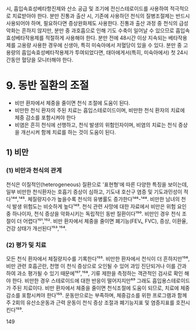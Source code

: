 시, 흡입속효성베타항진제와 산소 공급 및 조기에 전신스테로이드를 사용하여 적극적으로 치료받아야 한다. 분만 진통과 출산 시, 기존에 사용하던 천식의 질병조절제는 반드시 사용되어야 하며, 필요하다면 증상완화제도 사용한다. 진통과 출산 과정 중 천식의 급성악화는 흔하지 않지만, 분만 중 과호흡으로 인해 기도 수축이 일어날 수 있으므로 흡입속효성베타작용제를 적절하게 사용해야 한다. 분만 전에 48시간 이상 지속되는 베타작용제를 고용량 사용한 경우에 신생아, 특히 미숙아에서 저혈당이 있을 수 있다. 분만 중 고용량의 흡입속효성베타작용제가 투여되었다면, 태아에게서(특히, 미숙아에서) 첫 24시간동안 혈당을 모니터해야 한다.

# 9. 동반 질환의 조절

- 비만 환자에서 체중을 줄이면 천식 조절에 도움이 된다.
- 비만한 천식 환자의 주된 치료는 흡입스테로이드이며, 비만한 천식 환자의 치료에 체중 감소를 포함시켜야 한다
- 비염은 흔히 천식에 선행하고, 천식 발생의 위험인자이며, 비염의 치료는 천식 증상을 개선시켜 함께 치료를 하는 것이 도움이 된다.

## 1) 비만

### (1) 비만과 천식의 관계

천식은 이질적인(heterogeneous) 질환으로 '표현형'에 따른 다양한 특징을 보이는데, 일부 비만한 천식환자는 호흡기 증상이 심하고, 기도내 호산구 염증 및 기도과민성이 적다¹⁴⁴,¹⁴⁵. 체질량지수가 높을수록 천식의 유병률도 증가한다¹⁴⁶-¹⁴⁸. 비만한 남녀의 천식 발생 위험도는 비슷하게 높다¹⁴⁹. 천식 관련 사망에 대한 자료에서 비만은 위험 요인 중 하나이자, 천식 증상을 악화시키는 독립적인 동반 질환이다¹⁵⁰. 비만인 경우 천식 조절이 더 어렵다¹⁵¹,¹⁵². 비만 환자에서 체중을 줄이면 폐기능(FEV₁, FVC), 증상, 이환율, 건강 상태가 개선된다¹⁵³,¹⁵⁴.

### (2) 평가 및 치료

모든 천식 환자에서 체질량지수를 기록한다¹⁵⁵. 비만한 환자에서 천식이 더 흔하지만¹⁵⁶, 비만 관련 호흡곤란, 천명 이 천식 증상으로 오인될 수 있어 과잉 진단되거나 이를 간과하여 과소 평가될 수 있기 때문에¹⁵⁷,¹⁵⁸, 기류 제한을 측정하는 객관적인 검사로 확인 해야 한다. 비만한 경우 스테로이드에 대한 반응이 떨어지지만⁶⁹ 그래도 흡입용스테로이드가 주된 치료이다. 비만 환자에서 체중을 줄이면 천식조절에 도움이 되므로, 치료에 체중감소를 포함시켜야 한다¹⁵⁵. 운동만으로는 부족하며, 체중감소를 위한 프로그램과 함께 주 2회의 유산소운동과 근력 운동이 천식 증상 조절과 폐기능지표 및 염증지표를 호전시킨다¹⁵⁹.

<PAGE>149